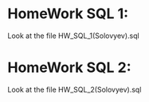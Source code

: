 # HomeWork SQL 1:
Look at the file HW_SQL_1(Solovyev).sql
# HomeWork SQL 2:
Look at the file HW_SQL_2(Solovyev).sql

